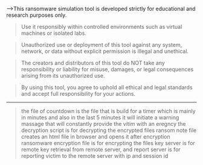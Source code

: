 -->This ransomware simulation tool is developed strictly for educational and research purposes only.

>Use it responsibly within controlled environments such as virtual machines or isolated labs.

>Unauthorized use or deployment of this tool against any system, network, or data without explicit permission is illegal and unethical.

>The creators and distributors of this tool do NOT take any responsibility or liability for misuse, damages, or legal consequences arising from its unauthorized use.

>By using this tool, you agree to uphold all ethical and legal standards and accept full responsibility for your actions.


--------------------------------------------------------------------------------------------------------------------------------------------------------------------
>the file of countdown is the file that is build for a timer which is mainly in minutes and also in the last 5 minutes it will initiate a warning massage that will constantly provide the vitim with an eregncy
>the decryption script is for decrypting the encrypted files
>ransom note file creates an html file in browser and opens it after encryption
>ransomware encryption file is for encrypting the files
>key server is for remote key retrieval from remote server, and report server is for reporting victim to the remote server with ip and session id
